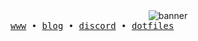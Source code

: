 <div align="center">
<img src="https://github.com/user-attachments/assets/d2bf5f4b-9299-42e1-ad16-4e5cbb5fcd30" alt="banner">
</div>

<samp>
<a href="https://nam.is-a.dev">www</a>  •  <a href="https://nam.is-a.dev/blog">blog</a>   •  <a href="https://discord.com/users/715825910611443722">discord</a>  •  <a href="https://github.com/namishh/crystal">dotfiles</a> 
</samp>
